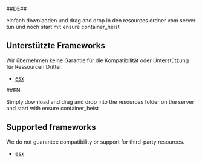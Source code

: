##DE##

einfach downlaoden und drag and drop in den resources ordner vom server tun und noch start mit ensure container_heist

## Unterstützte Frameworks
Wir übernehmen keine Garantie für die Kompatibilität oder Unterstützung für Ressourcen Dritter.
- [esx](https://github.com/esx-framework/esx_core)

##EN

Simply download and drag and drop into the resources folder on the server and start with ensure container_heist

## Supported frameworks
We do not guarantee compatibility or support for third-party resources.
- [esx](https://github.com/esx-framework/esx_core)
